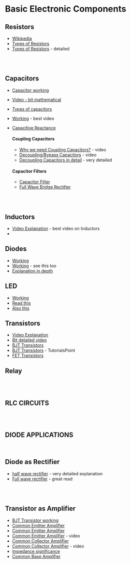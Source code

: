 # Basic Electronic Components

## Resistors
- [Wikipedia](https://en.wikipedia.org/wiki/Resistor)
- [Types of Resistors](https://www.electronics-tutorials.ws/resistor/res_1.html)
- [Types of Resistors](https://www.electricaltechnology.org/2015/01/resistor-types-resistors-fixed-variable-linear-non-linear.html) - detailed

<br>
<br>

## Capacitors
- [Capacitor working](https://www.electronics-tutorials.ws/capacitor/cap_1.html)
- [Video - bit mathematical](https://www.youtube.com/watch?v=R2QQ0yiqH_U)
- [Types of capacitors](https://www.elprocus.com/capacitors-types-applications/)
- [Working](https://www.youtube.com/watch?v=X4EUwTwZ110) - best video 
- [Capacitive Reactance](https://www.electronicsforu.com/resources/learn-electronics/capacitive-reactance)

    #### Coupling Capacitors
    - [Why we need Coupling Capacitors?](https://www.youtube.com/watch?v=tZmXTADSmMs) - video
    - [Decoupling/Bypass Capacitors](https://www.youtube.com/watch?v=KKjHZpNMeik) - video
    - [Decoupling Capacitors in detail](https://components101.com/articles/decoupling-capacitor-vs-bypass-capacitors-working-and-applications) - very detailed

    #### Capacitor Filters
    - [Capacitor Filter](https://www.elprocus.com/half-wave-and-full-wave-rectifier-with-capacitor-filter/)
    - [Full Wave Bridge Rectifier](https://www.electronics-tutorials.ws/diode/diode_6.html)
  
<br>
<br>


## Inductors
- [Video Explanation](https://www.youtube.com/watch?v=KSylo01n5FY&t=553s) - best video on Inductors
- 




## Diodes
- [Working](https://www.youtube.com/watch?v=Fwj_d3uO5g8)
- [Working](https://www.youtube.com/watch?v=JNi6WY7WKAI) - see this too
- [Explanation in depth](https://www.electrical4u.com/diode-working-principle-and-types-of-diode/)


## LED
- [Working](https://www.youtube.com/watch?v=wl45Rrt4j2U&t=194s)
- [Read this](https://www.toppr.com/bytes/principles-of-led/)
- [Also this](https://www.elprocus.com/light-emitting-diode-led-working-application/)

## Transistors
- [Video Explanation](https://www.youtube.com/watch?v=7ukDKVHnac4)
- [Bit detailed video](https://www.youtube.com/watch?v=yOmPCjPlaEg)
- [BJT Transistors](https://www.electrical4u.com/bipolar-junction-transistor-or-bjt-n-p-n-or-p-n-p-transistor/)
- [BJT Transistors](https://www.tutorialspoint.com/bipolar-junction-transistor) - TutorialsPoint
- [FET Transistors](https://www.electronics-notes.com/articles/electr)



## Relay


<br>
<br>

## RLC CIRCUITS






<br>
<br>


## DIODE APPLICATIONS

<br>

## Diode as Rectifier
- [half wave rectifier](https://www.electrical4u.com/half-wave-rectifiers/) - very detailed explanation
- [Full wave rectifier](https://physics-and-radio-electronics.com/electronic-devices-and-circuits/rectifier/fullwaverectifier.html) - great read

<br>
<br>


## Transistor as Amplifier
- [BJT Transistor working](https://www.youtube.com/watch?v=-VwPSDQmdjM) 
- [Common Emitter Amplifier](https://www.elprocus.com/common-emitter-amplifier-circuit-working/)
- [Common Emitter Amplifier](https://www.elprocus.com/common-emitter-amplifier-circuit-working/)
- [Common Emitter Amplifier](https://www.youtube.com/watch?v=KynKHr2cXgk) - video
- [Common Collector Amplifier](https://www.electronics-tutorials.ws/amplifier/common-collector-amplifier.html)
- [Common Collector Amplifier](https://www.youtube.com/watch?v=qSxgU9jtFhw) - video
- [Impedance significance](https://www.quora.com/Why-should-a-circuit-have-low-output-impedance-and-high-input-impedance#:~:text=on%20the%20signal.-,A%20low%20impedance%20means%20that%20the%20circuit%20draws,more%20power%20on%20the%20signal.&text=As%20long%20as%20the%20output,going%20into%2C%20everything%20works%20well.)
- [Common Base Amplifier](https://www.electronics-tutorials.ws/amplifier/common-base-amplifier.html)
